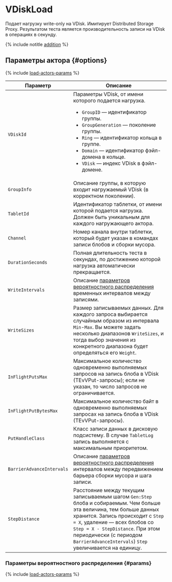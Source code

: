 # VDiskLoad

Подает нагрузку write-only на VDisk. Имитирует Distributed Storage Proxy. Результатом теста является производительность записи на VDisk в операциях в секунду.

{% include notitle [addition](../_includes/addition.md) %}

## Параметры актора {#options}

{% include [load-actors-params](../_includes/load-actors-params.md) %}

Параметр | Описание
--- | ---
`VDiskId` | Параметры VDisk, от имени которого подается нагрузка.<ul><li>`GroupID` — идентификатор группы.</li><li>`GroupGeneration` — поколение группы.</li><li>`Ring` — идентификатор кольца в группе.</li><li>`Domain` — идентификатор фэйл-домена в кольце.</li><li>`VDisk` — индекс VDisk в фэйл-домене.</li></ul>
`GroupInfo` | Описание группы, в которую входит нагружаемый VDisk (в корректном поколении).
`TabletId` | Идентификатор таблетки, от имени которой подается нагрузка. Должен быть уникальным для каждого нагружающего актора.
`Channel` | Номер канала внутри таблетки, который будет указан в командах записи блобов и сборки мусора.
`DurationSeconds` | Полная длительность теста в секундах, по достижению которой нагрузка автоматически прекращается.
`WriteIntervals` | Описание [параметров вероятностного распределения](#params) временных интервалов между записями.
`WriteSizes` | Размер записываемых данных. Для каждого запроса выбирается случайным образом из интервала `Min`-`Max`. Вы можете задать несколько диапазонов `WriteSizes`, и тогда выбор значения из конкретного диапазона будет определяться его `Weight`.
`InFlightPutsMax` | Максимальное количество одновременно выполняемых запросов на запись блоба в VDisk (TEvVPut-запросы); если не указан, то число запросов не ограничивается.
`InFlightPutBytesMax` | Максимальное количество байт в одновременно выполняемых запросах на запись блоба в VDisk (TEvVPut-запросы).
`PutHandleClass` | Класс записи данных в дисковую подсистему. В случае `TabletLog` запись выполняется с максимальным приоритетом.
`BarrierAdvanceIntervals` | Описание [параметров вероятностного распределения](#params) интервалов между передвижением барьера сборки мусора и шага записи.
`StepDistance` | Расстояние между текущим записываемым шагом `Gen:Step` блоба и собираемым. Чем больше эта величина, тем больше данных хранится. Запись происходит с `Step = X`, удаление — всех блобов со `Step = X - StepDistance`. При этом периодически (с периодом `BarrierAdvanceIntervals`) `Step` увеличивается на единицу.

### Параметры вероятностного распределения {#params}

{% include [load-actors-params](../_includes/load-actors-interval.md) %}